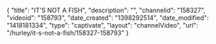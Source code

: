 {
    "title": "IT'S NOT A FISH",
    "description": "",
    "channelid": "158327",
    "videoid": "158793",
    "date_created": "1398292514",
    "date_modified": "1418181334",
    "type": "captivate",
    "layout": "channelVideo",
    "url": "\/hurley\/it-s-not-a-fish\/158327-158793"
}